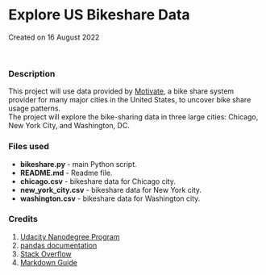 # Explore US Bikeshare Data
Created on 16 August 2022

<br>

### Description
This project will use data provided by [Motivate](https://www.motivateco.com), 
a bike share system provider for many major cities in the United States, to uncover bike share usage patterns.  
The project will explore the bike-sharing data in three large cities: Chicago, New York City, and Washington, DC.

### Files used
* **bikeshare.py** - main Python script.
* **README.md** - Readme file.
* **chicago.csv** - bikeshare data for Chicago city.
* **new_york_city.csv** - bikeshare data for New York city.
* **washington.csv** - bikeshare data for Washington city.


### Credits
1. [Udacity Nanodegree Program](https://www.udacity.com/course/programming-for-data-science-nanodegree--nd104)
2. [pandas documentation](https://pandas.pydata.org/pandas-docs/stable/reference/frame.html#dataframe)
3. [Stack Overflow](https://stackoverflow.com)
4. [Markdown Guide](https://www.markdownguide.org/basic-syntax)
